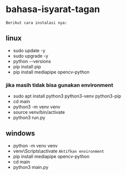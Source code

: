 # bahasa-isyarat-tagan

`Berikut cara instalasi nya:`

## linux 

- sudo update -y
- sudo upgrade -y
- python --versions
- pip install pip
- pip install mediapipe opencv-python

### jika masih tidak bisa gunakan environment 
- sudo apt install python3 python3-venv python3-pip
- cd main
- python3 -m venv venv
- source venv/bin/activate
- python3 run.py

## windows 
- python -m venv venv
- venv\Scripts\activate ` Aktifkan environment `
- pip install mediapipe opencv-python
- cd main
- python3 main.py
